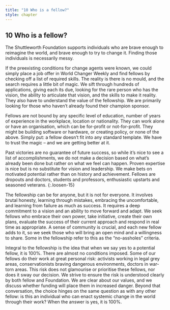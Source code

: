```yaml
---
title: "10 Who is a fellow?"
style: chapter
---
```


## **10** Who is a fellow?

The Shuttleworth Foundation supports individuals who are brave enough to reimagine the world, and brave enough to try to change it. Finding those individuals is necessarily messy.

If the preexisting conditions for change agents were known, we could simply place a job offer in World Changer Weekly and find fellows by checking off a list of required skills. The reality is there is no mould, and the search requires a little bit of magic. We sift through hundreds of applications, giving each its due, looking for the rare person who has the vision, the ability to articulate that vision, and the skills to make it reality. They also have to understand the value of the fellowship. We are primarily looking for those who haven’t already found their champion sponsor.

Fellows are not bound by any specific level of education, number of years of experience in the workplace, location or nationality. They can work alone or have an organisation, which can be for-profit or not-for-profit. They might be building software or hardware, or creating policy, or none of the above. Simply put: a fellow doesn’t fit into any standard template. We have to trust the magic – and we are getting better at it.

Past victories are no guarantee of future success, so while it’s nice to see a list of accomplishments, we do not make a decision based on what’s already been done but rather on what we feel can happen. Proven expertise is nice but is no substitute for vision and leadership. We make bets on motivated potential rather than on history and achievement. Fellows are dropouts and doctors, students and professors, enthusiastic upstarts and seasoned veterans.
{:.loosen-15}

The fellowship can be for anyone, but it is not for everyone. It involves brutal honesty, learning through mistakes, embracing the uncomfortable, and learning from failure as much as success. It requires a deep commitment to a vision and an ability to move forward and adapt. We seek fellows who embrace their own power, take initiative, create their own plans, evaluate the success of their current approach and respond in real time as appropriate. A sense of community is crucial, and each new fellow adds to it, so we seek those who will bring an open mind and a willingness to share. Some in the fellowship refer to this as the “no-assholes” criteria.

Integral to the fellowship is the idea that when we say yes to a potential fellow, it is 100%. There are almost no conditions imposed. Some of our fellows do their work at great personal risk: activists working in legal grey areas, conservationists braving dangerous environments, doctors in war-torn areas. This risk does not glamourise or prioritise these fellows, nor does it sway our decision. We strive to ensure the risk is understood clearly by both fellow and Foundation. We are clear about our values, and we discuss whether funding will place them in increased danger. Beyond that conversation, the choice hinges on the same question as with any other fellow: is this an individual who can enact systemic change in the world through their work? When the answer is yes, it is 100%.